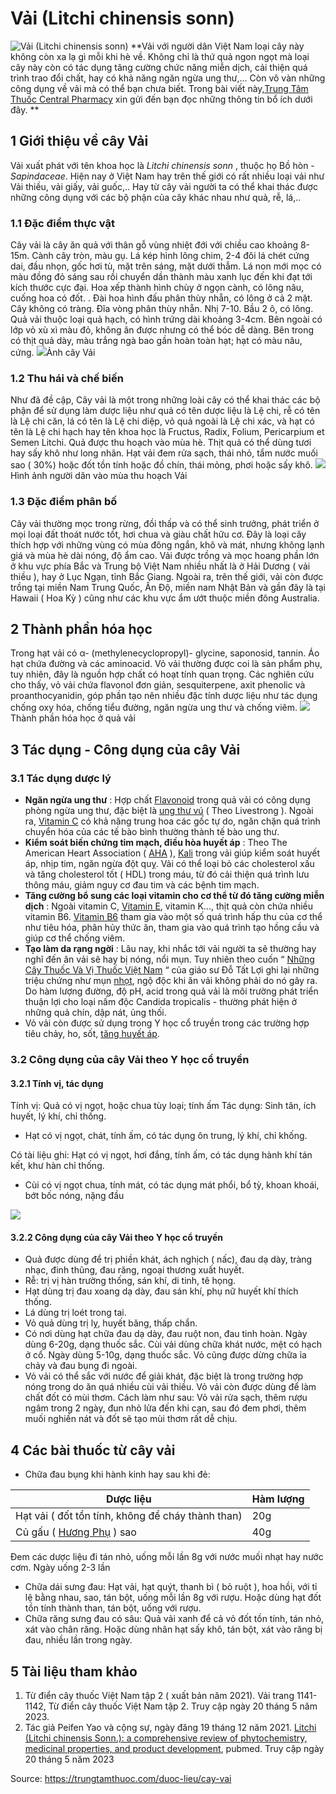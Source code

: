 # Vải (Litchi chinensis sonn)

![Vải \(Litchi chinensis sonn\)](https://trungtamthuoc.com/images/others/vai-1-4365.jpg)
**Vải với người dân Việt Nam loại cây này không còn xa lạ gì mỗi khi hè về. Không chỉ là thứ quả ngon ngọt mà loại cây này còn có tác dụng tăng cường chức năng miễn dịch, cải thiện quá trình trao đổi chất, hay có khả năng ngăn ngừa ung thư,... Còn vô vàn những công dụng về vải mà có thể bạn chưa biết. Trong bài viết này,[Trung Tâm Thuốc Central Pharmacy](https://trungtamthuoc.com/ "Trung Tâm Thuốc Central Pharmacy") xin gửi đến bạn đọc những thông tin bổ ích dưới đây. **
##  1 Giới thiệu về cây Vải
Vải xuất phát với tên khoa học là _Litchi chinensis sonn_ , thuộc họ Bồ hòn - _Sapindaceae_. Hiện nay ở Việt Nam hay trên thế giới có rất nhiều loại vải như Vải thiều, vải giấy, vải guốc,.. Hay từ cây vải người ta có thể khai thác được những công dụng với các bộ phận của cây khác nhau như quả, rễ, lá,..
### 1.1 Đặc điểm thực vật
Cây vải là cây ăn quả với thân gỗ vùng nhiệt đới với chiều cao khoảng 8-15m. Cành cây tròn, màu gụ. Lá kép hình lông chim, 2-4 đôi lá chét cứng dai, đầu nhọn, gốc hơi tù, mặt trên sáng, mặt dưới thẫm. Lá non mới mọc có màu đồng đỏ sáng sau rồi chuyển dần thành màu xanh lục đến khi đạt tới kích thước cực đại. Hoa xếp thành hình chùy ở ngọn cành, có lông nâu, cuống hoa có đốt. . Đài hoa hình đấu phân thùy nhẵn, có lông ở cả 2 mặt. Cây không có tràng. Đĩa vòng phân thùy nhẵn. Nhị 7-10. Bầu 2 ô, có lông. 
Quả vải thuộc loại quả hạch, có hình trứng dài khoảng 3-4cm. Bên ngoài có lớp vỏ xù xì màu đỏ, không ăn được nhưng có thể bóc dễ dàng. Bên trong có thịt quả dày, màu trắng ngà bao gần hoàn toàn hạt; hạt có màu nâu, cứng.
![](https://trungtamthuoc.com/images/item/Vai-4.jpg)Ảnh cây Vải
### 1.2 Thu hái và chế biến
Như đã đề cập, Cây vải là một trong những loài cây có thể khai thác các bộ phận để sử dụng làm dược liệu như quả có tên dược liệu là Lệ chi, rễ có tên là Lệ chi căn, lá có tên là Lệ chi diệp, vỏ quả ngoài là Lệ chi xác, và hạt có tên là Lệ chi hạch hay tên khoa học là Fructus, Radix, Folium, Pericarpium et Semen Litchi.
Quả được thu hoạch vào mùa hè. Thịt quả có thể dùng tươi hay sấy khô như long nhãn. Hạt vải đem rửa sạch, thái nhỏ, tẩm nước muối sao ( 30%) hoặc đốt tồn tính hoặc đồ chín, thái mỏng, phơi hoặc sấy khô. 
![](https://trungtamthuoc.com/images/item/Vai-5.jpg)Hình ảnh người dân vào mùa thu hoạch Vải
### 1.3 Đặc điểm phân bố
Cây vải thường mọc trong rừng, đồi thấp và có thể sinh trưởng, phát triển ở mọi loại đất thoát nước tốt, hơi chua và giàu chất hữu cơ. Đây là loại cây thích hợp với những vùng có mùa đông ngắn, khô và mát, nhưng không lạnh giá và mùa hè dài nóng, độ ẩm cao. Vải được trồng và mọc hoang phần lớn ở khu vực phía Bắc và Trung bộ Việt Nam nhiều nhất là ở Hải Dương ( vải thiều ), hay ở Lục Ngạn, tỉnh Bắc Giang. Ngoài ra, trên thế giới, vải còn được trồng tại miền Nam Trung Quốc, Ấn Độ, miền nam Nhật Bản và gần đây là tại Hawaii ( Hoa Kỳ ) cũng như các khu vực ẩm ướt thuộc miền đông Australia.
##  2 Thành phần hóa học
Trong hạt vải có α- (methylenecyclopropyl)- glycine, saponosid, tannin. Áo hạt chứa đường và các aminoacid.
Vỏ vải thường được coi là sản phẩm phụ, tuy nhiên, đây là nguồn hợp chất có hoạt tính quan trọng. Các nghiên cứu cho thấy, vỏ vải chứa flavonol đơn giản, sesquiterpene, axit phenolic và proanthocyanidin, góp phần tạo nên nhiều đặc tính dược liệu như tác dụng chống oxy hóa, chống tiểu đường, ngăn ngừa ung thư và chống viêm.
![](https://trungtamthuoc.com/images/item/Vai-2\(1\).jpg)Thành phần hóa học ở quả vải
##  3 Tác dụng - Công dụng của cây Vải
### 3.1 Tác dụng dược lý
  * **Ngăn ngừa ung thư** : Hợp chất [Flavonoid](https://trungtamthuoc.com/hoat-chat/flavonoid "Flavonoid") trong quả vải có công dụng phòng ngừa ung thư, đặc biệt là [ung thư vú](https://trungtamthuoc.com/bai-viet/ung-thu-vu "ung thư vú") ( Theo Livestrong ). Ngoài ra, [Vitamin C](https://trungtamthuoc.com/hoat-chat/vitamin-c "Vitamin C") có khả năng trung hoa các gốc tự do, ngăn chặn quá trình chuyển hóa của các tế bào bình thường thành tế bào ung thư.
  * **Kiểm soát biến chứng tim mạch, điều hòa huyết áp** : Theo The American Heart Association ( [AHA](https://trungtamthuoc.com/hoat-chat/aha "AHA") ), [Kali](https://trungtamthuoc.com/hoat-chat/kali "Kali") trong vải giúp kiểm soát huyết áp, nhịp tim, ngăn ngừa đột quỵ. Vải có thể loại bỏ các cholesterol xấu và tăng cholesterol tốt ( HDL) trong máu, từ đó cải thiện quá trình lưu thông máu, giảm nguy cơ đau tim và các bệnh tim mạch.
  * **Tăng cường bổ sung các loại vitamin cho cơ thể từ đó tăng cường miễn dịch** : Ngoài vitamin C, [Vitamin E](https://trungtamthuoc.com/hoat-chat/vitamin-e "Vitamin E"), vitamin K..., thịt quả còn chứa nhiều vitamin B6. [Vitamin B6](https://trungtamthuoc.com/hoat-chat/vitamin-b6 "Vitamin B6") tham gia vào một số quá trình hấp thu của cơ thể như tiêu hóa, phân hủy thức ăn, tham gia vào quá trình tạo hồng cầu và giúp cơ thể chống viêm.
  * **Tạo làm da rạng ngời** : Lâu nay, khi nhắc tới vải người ta sẽ thường hay nghĩ đến ăn vải sẽ hay bị nóng, nổi mụn. Tuy nhiên theo cuốn “ [Những Cây Thuốc Và Vị Thuốc Việt Nam](https://trungtamthuoc.com/duoc-lieu "Những Cây Thuốc Và Vị Thuốc Việt Nam") “ của giáo sư Đỗ Tất Lợi ghi lại những triệu chứng như mụn [nhọt](https://trungtamthuoc.com/bai-viet/nhot "nhọt"), ngộ độc khi ăn vải không phải do nó gây ra. Do hàm lượng đường, độ pH, acid trong quả vải là môi trường phát triển thuận lợi cho loại nấm độc Candida tropicalis - thường phát hiện ở những quả chín, dập nát, ủng thối.
  * Vỏ vải còn được sử dụng trong Y học cổ truyền trong các trường hợp tiêu chảy, ho, sốt, [tăng huyết áp](https://trungtamthuoc.com/bai-viet/tang-huyet-ap-thong-tin-ve-benh-danh-cho-benh-nhan "tăng huyết áp").


### 3.2 Công dụng của cây Vải theo Y học cổ truyền
#### 3.2.1 Tính vị, tác dụng
Tính vị: Quả có vị ngọt, hoặc chua tùy loại; tính ấm
Tác dụng: Sinh tân, ích huyết, lý khí, chỉ thống. 
  * Hạt có vị ngọt, chát, tính ấm, có tác dụng ôn trung, lý khí, chỉ khống. 


Có tài liệu ghi: Hạt có vị ngọt, hơi đắng, tính ấm, có tác dụng hành khí tán kết, khư hàn chỉ thống. 
  * Cùi có vị ngọt chua, tính mát, có tác dụng mát phổi, bổ tỳ, khoan khoái, bớt bốc nóng, nặng đầu


![](https://trungtamthuoc.com/images/item/Vai-3.jpg)
#### 3.2.2 Công dụng của cây Vải theo Y học cổ truyền
  * Quả được dùng để trị phiền khát, ách nghịch ( nấc), đau dạ dày, tràng nhạc, đinh thũng, đau răng, ngoại thương xuất huyết.
  * Rễ: trị vị hàn trường thống, sán khí, di tinh, tê họng.
  * Hạt dùng trị đau xoang dạ dày, đau sán khí, phụ nữ huyết khí thích thống.
  * Lá dùng trị loét trong tai.
  * Vỏ quả dùng trị lỵ, huyết băng, thấp chẩn.
  * Có nơi dùng hạt chữa đau dạ dày, đau ruột non, đau tinh hoàn. Ngày dùng 6-20g, dạng thuốc sắc. Cùi vải dùng chữa khát nước, mệt có hạch ở cổ. Ngày dùng 5-10g, dạng thuốc sắc. Vỏ cũng được dừng chữa ỉa chảy và đau bụng đi ngoài.
  * Vỏ vải có thể sắc với nước để giải khát, đặc biệt là trong trường hợp nóng trong do ăn quá nhiều cùi vải thiều. Vỏ vải còn được dùng để làm chất đốt có mùi thơm. Cách làm như sau: Vỏ vải rửa sạch, thêm rượu ngâm trong 2 ngày, đun nhỏ lửa đến khi cạn, sau đó đem phơi, thêm muối nghiền nát và đốt sẽ tạo mùi thơm rất dễ chịu.


##  4 Các bài thuốc từ cây vải 
  * Chữa đau bụng khi hành kinh hay sau khi đẻ:

Dược liệu | Hàm lượng  
---|---  
Hạt vải ( đốt tồn tính, không để cháy thành than)  | 20g  
Củ gấu ( [Hương Phụ](https://trungtamthuoc.com/hoat-chat/huong-phu "Hương Phụ") ) sao | 40g  
Đem các dược liệu đi tán nhỏ, uống mỗi lần 8g với nước muối nhạt hay nước cơm. Ngày uống 2-3 lần
  * Chữa dái sưng đau: Hạt vải, hạt quýt, thanh bì ( bỏ ruột ), hoa hồi, với tỉ lệ bằng nhau, sao, tán bột, uống mỗi lần 8g với rượu. Hoặc dùng hạt đốt tồn tính thành than, tán bột, uống với rượu.
  * Chữa răng sưng đau có sâu: Quả vải xanh để cả vỏ đốt tồn tính, tán nhỏ, xát vào chân răng. Hoặc dùng nhân hạt sấy khô, tán bột, xát vào răng bị đau, nhiều lần trong ngày. 


##  5 Tài liệu tham khảo
  1. Từ điển cây thuốc Việt Nam tập 2 ( xuất bản năm 2021). Vải trang 1141-1142, Từ điển cây thuốc Việt Nam tập 2. Truy cập ngày 20 tháng 5 năm 2023.
  2. Tác giả Peifen Yao và cộng sự, ngày đăng 19 tháng 12 năm 2021. [Litchi (Litchi chinensis Sonn.): a comprehensive review of phytochemistry, medicinal properties, and product development](https://pubmed.ncbi.nlm.nih.gov/34664581/), pubmed. Truy cập ngày 20 tháng 5 năm 2023




Source: https://trungtamthuoc.com/duoc-lieu/cay-vai